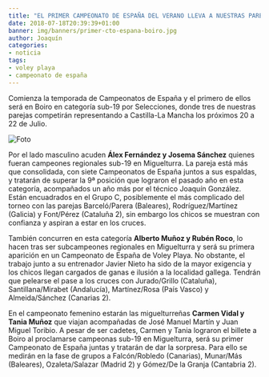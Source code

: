 ```yaml
---
title: "EL PRIMER CAMPEONATO DE ESPAÑA DEL VERANO LLEVA A NUESTRAS PAREJAS A BOIRO"
date: 2018-07-18T20:39:39+01:00
banner: img/banners/primer-cto-espana-boiro.jpg
author: Joaquín
categories:
- noticia
tags:
- voley playa
- campeonato de españa
---
```


Comienza la temporada de Campeonatos de España y el primero de ellos
será en Boiro en categoría sub-19 por Selecciones, donde tres de
nuestras parejas competirán representando a Castilla-La Mancha los
próximos 20 a 22 de Julio.

![Foto](../../../../../img/banners/primer-cto-espana-boiro.jpg)

Por el lado masculino acuden **Álex Fernández y Josema Sánchez** quienes
fueran campeones regionales sub-19 en Miguelturra. La pareja está más
que consolidada, con siete Campeonatos de España juntos a sus
espaldas, y tratarán de superar la 9ª posición que lograron el pasado
año en esta categoría, acompañados un año más por el técnico Joaquín
González. Están encuadrados en el Grupo C, posiblemente el más
complicado del torneo con las parejas Barceló/Parera (Baleares),
Rodríguez/Martínez (Galicia) y Font/Pérez (Cataluña 2), sin embargo
los chicos se muestran con confianza y aspiran a estar en los cruces.

También concurren en esta categoría **Alberto Muñoz y Rubén Roco**, lo
hacen tras ser subcampeones regionales en Miguelturra y será su
primera aparición en un Campeonato de España de Voley Playa. No
obstante, el trabajo junto a su entrenador Javier Nieto ha sido de la
mayor exigencia y los chicos llegan cargados de ganas e ilusión a la
localidad gallega. Tendrán que pelearse el pase a los cruces con
Jurado/Grillo (Cataluña), Santillana/Mirabet (Andalucía),
Martínez/Rosa (País Vasco) y Almeida/Sánchez (Canarias 2).

En el campeonato femenino estarán las miguelturreñas **Carmen Vidal y
Tania Muñoz** que viajan acompañadas de José Manuel Martín y Juan Miguel
Toribio. A pesar de ser cadetes, Carmen y Tania lograron el billete a
Boiro al proclamarse campeonas sub-19 en Miguelturra, será su primer
Campeonato de España juntas y tratarán de dar la sorpresa. Para ello
se medirán en la fase de grupos a Falcón/Robledo (Canarias), Munar/Más
(Baleares), Ozaleta/Salazar (Madrid 2) y Gómez/De la Granja (Cantabria
2).
